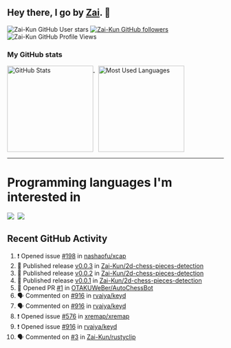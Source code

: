 ## Hey there, I go by [Zai](https://github.com/Zai-Kun). 👋

![Zai-Kun GitHub User stars](https://img.shields.io/github/stars/Zai-Kun?color=yellow&style=flat-square&label=Stars&affiliations=OWNER)
[![Zai-Kun GitHub followers](https://img.shields.io/github/followers/Zai-Kun?color=green&style=flat-square&label=Followers)](https://github.com/Zai-Kun?tab=followers)
![Zai-Kun GitHub Profile Views](https://komarev.com/ghpvc/?username=your-Zai-Kun&style=flat-square&label=Profile+views)

### My GitHub stats

<p>
  <a href = "https://github.com/Zai-Kun">
    <picture>
      <source media="(prefers-color-scheme: dark)" srcset="https://github-readme-stats.vercel.app/api?username=Zai-Kun&theme=monokai&show_icons=true&hide_border=true&count_private=true">
      <source media="(prefers-color-scheme: light)" srcset="https://github-readme-stats.vercel.app/api?username=Zai-Kun&theme=buefy&show_icons=true&hide_border=true&count_private=true">
      <img height="200" align="top" src="https://github-readme-stats.vercel.app/api?username=Zai-Kun&theme=buefy&show_icons=true&hide_border=true&count_private=true" alt="GitHub Stats">
    </picture>
  </a>&nbsp;

  <a href = "https://github.com/Zai-Kun">
    <picture>
      <source media="(prefers-color-scheme: dark)" srcset="https://github-readme-stats.vercel.app/api/top-langs/?username=Zai-Kun&theme=monokai&show_icons=true&hide_border=true&layout=compact">
      <source media="(prefers-color-scheme: light)" srcset="https://github-readme-stats.vercel.app/api/top-langs/?username=Zai-Kun&theme=buefy&show_icons=true&hide_border=true&layout=compact">
      <img height="200" align="top" src="https://github-readme-stats.vercel.app/api/top-langs/?username=Zai-Kun&theme=buefy&show_icons=true&hide_border=true&layout=compact" alt="Most Used Languages">
    </picture>
  </a>
</p>

<hr>

<h1 align="left">Programming languages I'm interested in</h1>

<p align="left">
<a href=https://www.python.org><img src="https://skillicons.dev/icons?i=python" /></a>&nbsp;
<a href=https://www.rust-lang.org><img src="https://skillicons.dev/icons?i=rust" /></a>
</p>

## Recent GitHub Activity
<!--START_SECTION:activity-->
1. ❗ Opened issue [#198](https://github.com/nashaofu/xcap/issues/198) in [nashaofu/xcap](https://github.com/nashaofu/xcap)
2. 🚀 Published release [v0.0.3](https://github.com/Zai-Kun/2d-chess-pieces-detection/releases/tag/v0.0.3) in [Zai-Kun/2d-chess-pieces-detection](https://github.com/Zai-Kun/2d-chess-pieces-detection)
3. 🚀 Published release [v0.0.2](https://github.com/Zai-Kun/2d-chess-pieces-detection/releases/tag/v0.0.2) in [Zai-Kun/2d-chess-pieces-detection](https://github.com/Zai-Kun/2d-chess-pieces-detection)
4. 🚀 Published release [v0.0.1](https://github.com/Zai-Kun/2d-chess-pieces-detection/releases/tag/v0.0.1) in [Zai-Kun/2d-chess-pieces-detection](https://github.com/Zai-Kun/2d-chess-pieces-detection)
5. 💪 Opened PR [#1](https://github.com/OTAKUWeBer/AutoChessBot/pull/1) in [OTAKUWeBer/AutoChessBot](https://github.com/OTAKUWeBer/AutoChessBot)
6. 🗣 Commented on [#916](https://github.com/rvaiya/keyd/issues/916#issuecomment-2605462674) in [rvaiya/keyd](https://github.com/rvaiya/keyd)
7. 🗣 Commented on [#916](https://github.com/rvaiya/keyd/issues/916#issuecomment-2605458826) in [rvaiya/keyd](https://github.com/rvaiya/keyd)
8. ❗ Opened issue [#576](https://github.com/xremap/xremap/issues/576) in [xremap/xremap](https://github.com/xremap/xremap)
9. ❗ Opened issue [#916](https://github.com/rvaiya/keyd/issues/916) in [rvaiya/keyd](https://github.com/rvaiya/keyd)
10. 🗣 Commented on [#3](https://github.com/Zai-Kun/rustyclip/issues/3#issuecomment-2605110016) in [Zai-Kun/rustyclip](https://github.com/Zai-Kun/rustyclip)
<!--END_SECTION:activity-->
